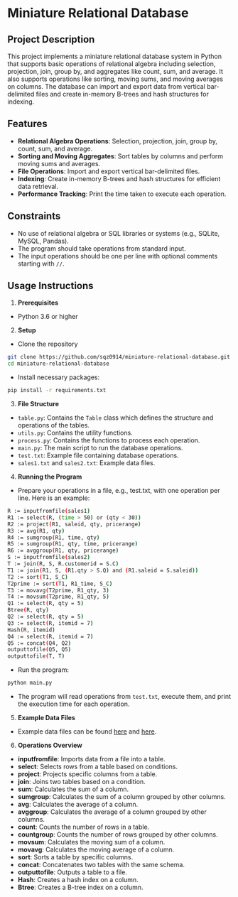 # Miniature Relational Database

## Project Description

This project implements a miniature relational database system in Python that supports basic operations of relational algebra including selection, projection, join, group by, and aggregates like count, sum, and average. It also supports operations like sorting, moving sums, and moving averages on columns. The database can import and export data from vertical bar-delimited files and create in-memory B-trees and hash structures for indexing.

## Features

- **Relational Algebra Operations**: Selection, projection, join, group by, count, sum, and average.
- **Sorting and Moving Aggregates**: Sort tables by columns and perform moving sums and averages.
- **File Operations**: Import and export vertical bar-delimited files.
- **Indexing**: Create in-memory B-trees and hash structures for efficient data retrieval.
- **Performance Tracking**: Print the time taken to execute each operation.

## Constraints

- No use of relational algebra or SQL libraries or systems (e.g., SQLite, MySQL, Pandas).
- The program should take operations from standard input.
- The input operations should be one per line with optional comments starting with `//`.

## Usage Instructions

1. **Prerequisites**

- Python 3.6 or higher

2. **Setup**

- Clone the repository

```bash
git clone https://github.com/sqz0914/miniature-relational-database.git
cd miniature-relational-database
```

- Install necessary packages:

```bash
pip install -r requirements.txt
```

3. **File Structure**

- `table.py`: Contains the `Table` class which defines the structure and operations of the tables.
- `utils.py`: Contains the utility functions.
- `process.py`: Contains the functions to process each operation.
- `main.py`: The main script to run the database operations.
- `test.txt`: Example file containing database operations.
- `sales1.txt` and `sales2.txt`: Example data files.

4. **Running the Program**

- Prepare your operations in a file, e.g., test.txt, with one operation per line. Here is an example:

```bash
R := inputfromfile(sales1)
R1 := select(R, (time > 50) or (qty < 30))
R2 := project(R1, saleid, qty, pricerange)
R3 := avg(R1, qty)
R4 := sumgroup(R1, time, qty)
R5 := sumgroup(R1, qty, time, pricerange)
R6 := avggroup(R1, qty, pricerange)
S := inputfromfile(sales2)
T := join(R, S, R.customerid = S.C)
T1 := join(R1, S, (R1.qty > S.Q) and (R1.saleid = S.saleid))
T2 := sort(T1, S_C)
T2prime := sort(T1, R1_time, S_C)
T3 := movavg(T2prime, R1_qty, 3)
T4 := movsum(T2prime, R1_qty, 5)
Q1 := select(R, qty = 5)
Btree(R, qty)
Q2 := select(R, qty = 5)
Q3 := select(R, itemid = 7)
Hash(R, itemid)
Q4 := select(R, itemid = 7)
Q5 := concat(Q4, Q2)
outputtofile(Q5, Q5)
outputtofile(T, T)

```

- Run the program:

```bash
python main.py
```

- The program will read operations from `test.txt`, execute them, and print the execution time for each operation.

5. **Example Data Files**

- Example data files can be found [here](/sales1.txt) and [here](/sales2.txt).

6. **Operations Overview**
- **inputfromfile**: Imports data from a file into a table.
- **select**: Selects rows from a table based on conditions.
- **project**: Projects specific columns from a table.
- **join**: Joins two tables based on a condition.
- **sum**: Calculates the sum of a column.
- **sumgroup**: Calculates the sum of a column grouped by other columns.
- **avg**: Calculates the average of a column.
- **avggroup**: Calculates the average of a column grouped by other columns.
- **count**: Counts the number of rows in a table.
- **countgroup**: Counts the number of rows grouped by other columns.
- **movsum**: Calculates the moving sum of a column.
- **movavg**: Calculates the moving average of a column.
- **sort**: Sorts a table by specific columns.
- **concat**: Concatenates two tables with the same schema.
- **outputtofile**: Outputs a table to a file.
- **Hash**: Creates a hash index on a column.
- **Btree**: Creates a B-tree index on a column.